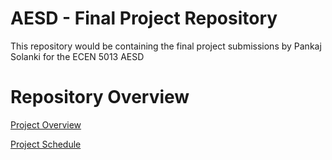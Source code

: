 # AESD - Final Project Repository #
This repository would be containing the final project submissions by Pankaj Solanki for the ECEN 5013 AESD

# Repository Overview #

[Project Overview](https://github.com/cu-ecen-5013/final-project-pankaj4007/wiki/Project-Overview)

[Project Schedule](https://github.com/cu-ecen-5013/final-project-pankaj4007/wiki/Project-Schedule)
